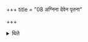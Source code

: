 +++
title = "08 अग्निना देवेन पृतना"

+++

<details><summary>थिते</summary>

अग्निना देवेन पृतना जयामीति यजमानो जागतान्विष्णुक्रमान्क्रामति ८
</details>
